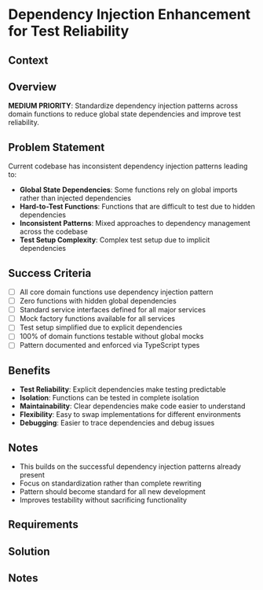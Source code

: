 # Dependency Injection Enhancement for Test Reliability

## Context

## Overview

**MEDIUM PRIORITY**: Standardize dependency injection patterns across domain functions to reduce global state dependencies and improve test reliability.

## Problem Statement

Current codebase has inconsistent dependency injection patterns leading to:

- **Global State Dependencies**: Some functions rely on global imports rather than injected dependencies
- **Hard-to-Test Functions**: Functions that are difficult to test due to hidden dependencies  
- **Inconsistent Patterns**: Mixed approaches to dependency management across the codebase
- **Test Setup Complexity**: Complex test setup due to implicit dependencies

## Success Criteria

- [ ] All core domain functions use dependency injection pattern
- [ ] Zero functions with hidden global dependencies  
- [ ] Standard service interfaces defined for all major services
- [ ] Mock factory functions available for all services
- [ ] Test setup simplified due to explicit dependencies
- [ ] 100% of domain functions testable without global mocks
- [ ] Pattern documented and enforced via TypeScript types

## Benefits

- **Test Reliability**: Explicit dependencies make testing predictable
- **Isolation**: Functions can be tested in complete isolation
- **Maintainability**: Clear dependencies make code easier to understand
- **Flexibility**: Easy to swap implementations for different environments
- **Debugging**: Easier to trace dependencies and debug issues

## Notes

- This builds on the successful dependency injection patterns already present
- Focus on standardization rather than complete rewriting
- Pattern should become standard for all new development
- Improves testability without sacrificing functionality

## Requirements

## Solution

## Notes
